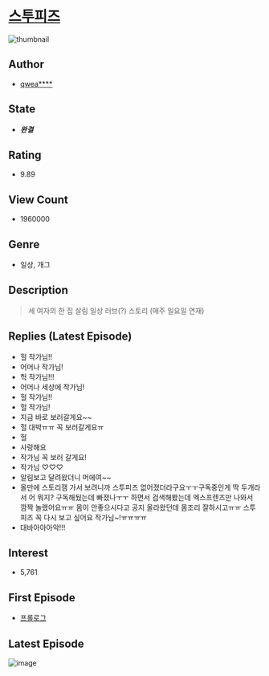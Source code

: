 # [스투피즈](https://comic.naver.com/bestChallenge/list?titleId=725458)
![thumbnail](https://image-comic.pstatic.net/user_contents_data/challenge_comic/2019/10/07/311864/thumbnail_202x16417e487a6_0754_41e0_a32b_30bd692d80bf_00003026.JPEG)

## Author
- [qwea****](https://comic.naver.com/artistTitle?id=311864)

## State
- ***완결***

## Rating
- 9.89

## View Count
- 1960000

## Genre
- 일상, 개그

## Description
> 세 여자의 한 집 살림 일상 러브(?) 스토리 (매주 일요일 연재)

## Replies (Latest Episode)
- 헐 작가님!!
- 어머나 작가님!
- 헉 작가님!!!
- 어머나 세상에 작가님!
- 헐 작가님!!
- 헐 작가님!
- 지금 바로 보러갈게요~~
- 헐 대박ㅠㅠ 꼭 보러갈게요ㅠ
- 헐
- 사랑해요
- 작가님 꼭 보러 갈게요!
- 작가님 ♡♡♡
- 알림보고 달려왔더니 머에여~~
- 올만에 스토리잼 가서 보려니까 스투피즈 없어졌더라구요ㅜㅜ구독중인게 딱 두개라서 어 뭐지? 구독해뒀는데 빠졌나ㅜㅜ 하면서 검색해봤는데 엑스프렌즈만 나와서 깜짝 놀랬어요ㅠㅠ 몸이 안좋으시다고 공지 올라왔던데 몸조리 잘하시고ㅠㅠ 스투피즈 꼭 다시 보고 싶어요 작가님~!ㅠㅠㅠㅠ
- 대바아아아악!!!

## Interest
- 5,761

## First Episode
- [프롤로그](https://comic.naver.com/bestChallenge/detail?titleId=725458&no=1)

## Latest Episode
![image](https://image-comic.pstatic.net/user_contents_data/challenge_comic/2020/05/26/311864/upload_3834594498289296994.jpeg)
